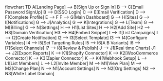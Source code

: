 flowchart TD
A[Landing Page] --> B[Sign Up or Sign In]
B --> C[Email Password SignUp]
B --> D[SSO Login]
C --> E[Email Verification]
D --> F[Complete Profile]
E --> F
F --> G[Main Dashboard]
G --> H[Sites]
G --> I[Notifications]
G --> J[Analytics]
G --> K[Integrations]
G --> L[Team]
G --> M[Billing]
G --> N[Settings]
H --> H1[List Sites]
H --> H2[Add Site]
H2 --> H3[Domain Verification]
H3 --> H4[Embed Snippet]
I --> I1[List Campaigns]
I --> I2[Create Notification]
I2 --> I3[Select Template]
I3 --> I4[Configure Variables]
I4 --> I5[Set Targeting Rules]
I5 --> I6[A B Variants]
I6 --> I7[Select Channels]
I7 --> I8[Review & Publish]
J --> J1[Real time Charts]
J1 --> J2[Export Reports]
K --> K1[Shopify Connector]
K --> K2[WooCommerce Connector]
K --> K3[Zapier Connector]
K --> K4[Webhook Setup]
L --> L1[List Members]
L --> L2[Invite Member]
M --> M1[View Plan]
M --> M2[Change Plan]
N --> N1[Account Settings]
N --> N2[Org Settings]
N2 --> N3[White Label Domain]
